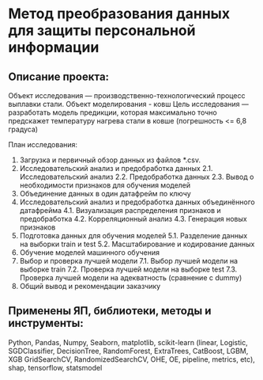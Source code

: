 # Метод преобразования данных для защиты персональной информации

## Описание проекта:

Объект исследования — производственно-технологический процесс выплавки стали. Объект моделирования - ковш 
Цель исследования — разработать модель предикции, которая максимально точно предскажет температуру нагрева стали в ковше (погрешность <= 6,8 градуса)

План исследования:

1. Загрузка и первичный обзор данных из файлов *.csv. 
2. Исследовательский анализ и предобработка данных
2.1. Исследовательский анализ
2.2. Предобработка данных
2.3. Вывод о необходимости признаков для обучения моделей
3. Объединение данных в один датафрейм по ключу
4. Исследовательский анализ и предобработка данных объединённого датафрейма
4.1. Визуализация распределения признаков и предобработка
4.2. Корреляционный анализ
4.3. Генерация новых признаков
5. Подготовка данных для обучения моделей
5.1. Разделение данных на выборки train и test
5.2. Масштабирование и кодирование данных
6. Обучение моделей машинного обучения
7. Выбор и проверка лучшей модели
7.1. Выбор лучшей модели на выборке train
7.2. Проверка лучшей модели на выборке test
7.3. Проверка лучшей модели на адекватность (сравнение с dummy)
8. Общий вывод и рекомендации заказчику



## Применены ЯП, библиотеки, методы и инструменты:
Python, Pandas, Numpy, Seaborn, matplotlib, scikit-learn (linear, Logistic, SGDClassifier, DecisionTree, RandomForest, ExtraTrees, CatBoost, LGBM, XGB
GridSearchCV, RandomizedSearchCV, OHE, OE, pipeline, metrics, etc), shap, tensorflow, statsmodel
